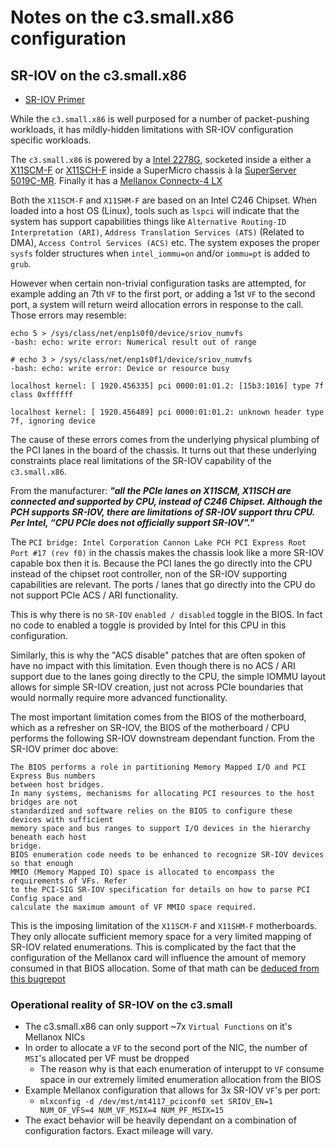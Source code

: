 # Notes on the c3.small.x86 configuration

## SR-IOV on the c3.small.x86

* [SR-IOV Primer](https://s3.wasabisys.com/packetrepo/pci-sig-sr-iov-primer-sr-iov-technology-paper.pdf)

While the `c3.small.x86` is well purposed for a number of packet-pushing workloads, it has mildly-hidden limitations with SR-IOV configuration specific workloads.

The `c3.small.x86` is powered by a [Intel 2278G](https://ark.intel.com/content/www/us/en/ark/products/193745/intel-xeon-e-2278g-processor-16m-cache-3-40-ghz.html), socketed inside a either a [X11SCM-F](https://www.supermicro.com/en/products/motherboard/X11SCM-F) or [X11SCH-F](https://www.supermicro.com/en/products/motherboard/X11SCH-F) inside a SuperMicro chassis à la [SuperServer 5019C-MR](https://www.supermicro.com/products/system/1U/5019/SYS-5019C-MR.cfm). Finally it has a [Mellanox Connectx-4 LX](https://www.nvidia.com/en-us/networking/ethernet/connectx-4-lx/)

Both the `X11SCM-F` and `X11SHM-F` are based on an Intel C246 Chipset. When loaded into a host OS (Linux), tools such as `lspci` will indicate that the system has support capabilities things like `Alternative Routing-ID Interpretation (ARI)`, `Address Translation Services (ATS)` (Related to DMA), `Access Control Services (ACS)` etc. The system exposes the proper `sysfs` folder structures when `intel_iommu=on` and/or `iommu=pt` is added to `grub`.

However when certain non-trivial configuration tasks are attempted, for example adding an 7th `VF` to the first port, or adding a 1st `VF` to the second port, a system will return weird allocation errors in response to the call. Those errors may resemble:

```
echo 5 > /sys/class/net/enp1s0f0/device/sriov_numvfs
-bash: echo: write error: Numerical result out of range
```

```
# echo 3 > /sys/class/net/enp1s0f1/device/sriov_numvfs
-bash: echo: write error: Device or resource busy
```

```
localhost kernel: [ 1920.456335] pci 0000:01:01.2: [15b3:1016] type 7f class 0xffffff
```

```
localhost kernel: [ 1920.456489] pci 0000:01:01.2: unknown header type 7f, ignoring device
```


The cause of these errors comes from the underlying physical plumbing of the PCI lanes in the board of the chassis. It turns out that these underlying constraints place real limitations of the SR-IOV capability of the `c3.small.x86`.

From the manufacturer: *__"all the PCIe lanes on X11SCM, X11SCH are connected and supported by CPU, instead of C246 Chipset. Although the PCH supports SR-IOV, there are limitations of SR-IOV support thru CPU. Per Intel, “CPU PCIe does not officially support SR-IOV"."__*

The `PCI bridge: Intel Corporation Cannon Lake PCH PCI Express Root Port #17 (rev f0)` in the chassis makes the chassis look like a more SR-IOV capable box then it is. Because the PCI lanes the go directly into the CPU instead of the chipset root controller, non of the SR-IOV supporting capabilities are relevant. The ports / lanes that go directly into the CPU do not support PCIe ACS / ARI functionality.

This is why there is no `SR-IOV` `enabled / disabled`  toggle in the BIOS. In fact no code to enabled a toggle is provided by Intel for this CPU in this configuration.

Similarly, this is why the "ACS disable" patches that are often spoken of have no impact with this limitation. Even though there is no ACS / ARI support due to the lanes going directly to the CPU, the simple IOMMU layout allows for simple SR-IOV creation, just not across PCIe boundaries that would normally require more advanced functionality.

The most important limitation comes from the BIOS of the motherboard, which as a refresher on SR-IOV, the BIOS of the motherboard / CPU performs the following SR-IOV downstream dependant function. From the SR-IOV primer doc above:

```
The BIOS performs a role in partitioning Memory Mapped I/O and PCI Express Bus numbers
between host bridges.
In many systems, mechanisms for allocating PCI resources to the host bridges are not
standardized and software relies on the BIOS to configure these devices with sufficient
memory space and bus ranges to support I/O devices in the hierarchy beneath each host
bridge.
BIOS enumeration code needs to be enhanced to recognize SR-IOV devices so that enough
MMIO (Memory Mapped IO) space is allocated to encompass the requirements of VFs. Refer
to the PCI-SIG SR-IOV specification for details on how to parse PCI Config space and
calculate the maximum amount of VF MMIO space required.
```

This is the imposing limitation of the `X11SCM-F` and `X11SHM-F` motherboards. They only allocate sufficient memory space for a very limited mapping of SR-IOV related enumerations. This is complicated by the fact that the configuration of the Mellanox card will influence the amount of memory consumed in that BIOS allocation. Some of that math can be [deduced from this bugrepot](https://www.mail-archive.com/search?l=kernel-packages@lists.launchpad.net&q=subject:%22%5C%5BKernel%5C-packages%5C%5D+%5C%5BBug+1821345%5C%5D+Re%5C%3A+Mellanox+MT27800+%5C%2F+mlx5_core+%5C%3A+cannot+bring+up+VFs+if+the+total+number+of+VFs+is+%3E%3D+64+%5C%3A+alloc+irq+vectors+failed%22&o=newest&f=1)

### Operational reality of SR-IOV on the c3.small

* The c3.small.x86 can only support ~7x `Virtual Functions` on it's Mellanox NICs
* In order to allocate a `VF` to the second port of the NIC, the number of `MSI`'s allocated per VF must be dropped
	* The reason why is that each enumeration of interuppt to `VF` consume space in our extremely limited enumeration allocation from the BIOS
* Example Mellanox configuration that allows for 3x SR-IOV `VF`'s per port:
	* `mlxconfig -d /dev/mst/mt4117_pciconf0 set SRIOV_EN=1 NUM_OF_VFS=4 NUM_VF_MSIX=4 NUM_PF_MSIX=15`
* The exact behavior will be heavily dependant on a combination of configuration factors. Exact mileage will vary.
